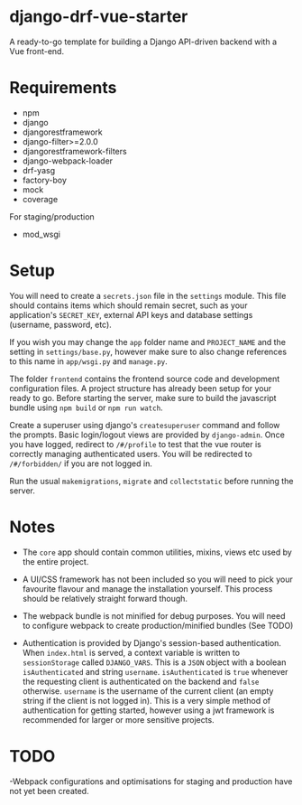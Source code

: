 # django-drf-vue-starter
A ready-to-go template for building a Django API-driven backend with a Vue 
front-end.

# Requirements
- npm
- django
- djangorestframework
- django-filter>=2.0.0
- djangorestframework-filters
- django-webpack-loader
- drf-yasg
- factory-boy
- mock
- coverage

For staging/production
- mod_wsgi

# Setup
You will need to create a `secrets.json` file in the `settings` module. This 
file should contains items which should remain secret, such as your
application's `SECRET_KEY`, external API keys and database settings 
(username, password, etc).

If you wish you may change the `app` folder name and `PROJECT_NAME` and the 
setting in `settings/base.py`, however make sure to also change references to 
this name in `app/wsgi.py` and `manage.py`.

The folder `frontend` contains the frontend source code and development
configuration files. A project structure has already been setup for your ready 
to go. Before starting the server, make sure to build the javascript bundle
using `npm build` or `npm run watch`.

Create a superuser using django's `createsuperuser` command and follow the 
prompts. Basic login/logout views are provided by `django-admin`. Once you have
logged, redirect to `/#/profile` to test that the vue router is correctly
managing authenticated users. You will be redirected to `/#/forbidden/` if
you are not logged in. 

Run the usual `makemigrations`, `migrate` and `collectstatic` before
running the server.


# Notes
- The `core` app should contain common utilities, mixins, views etc used
by the entire project.

- A UI/CSS framework has not been included so you will need to pick your favourite
flavour and manage the installation yourself. This process should be relatively
straight forward though. 

- The webpack bundle is not minified for debug purposes. You will need to configure
webpack to create production/minified bundles (See TODO)

- Authentication is provided by Django's session-based authentication. When 
`index.html` is served, a context variable is written to `sessionStorage` called
`DJANGO_VARS`. This is a `JSON` object with a boolean `isAuthenticated` and 
string `username`. `isAuthenticated` is `true` whenever the requesting client
is authenticated on the backend and `false` otherwise. `username` is the
username of the current client (an empty string if the client is not logged in). 
This is a very simple method of authentication for getting started, however 
using a jwt framework is recommended for larger or more sensitive projects. 

# TODO
 -Webpack configurations and optimisations for staging and production have not
  yet been created.